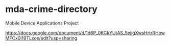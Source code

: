 # mda-crime-directory
Mobile Device Applications Project

https://docs.google.com/document/d/1d6P_0KCkYUtAS_5ejjgXwsHrtrRHowMFCx0i19TLxos/edit?usp=sharing
